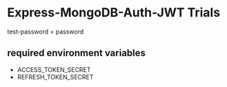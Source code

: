 # Express-MongoDB-Auth-JWT Trials

test-password  = password

## required environment variables

- ACCESS_TOKEN_SECRET
- REFRESH_TOKEN_SECRET
